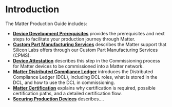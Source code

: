 # Introduction

The Matter Production Guide includes:

- [**Device Development Prerequisites**](/matter/<docspace-docleaf-version>/matter-device-dev-prereqs) provides the prerequisites and next steps to facilitate your production journey through Matter.
- [**Custom Part Manufacturing Services**](/matter/<docspace-docleaf-version>/matter-using-cpms) describes the Matter support that Silicon Labs offers through our Custom Part Manufacturing Services (CPMS).
- [**Device Attestation**](/matter/<docspace-docleaf-version>/matter-device-attestation) describes this step in the Commissioning process for Matter devices to be commissioned into a Matter network.
- [**Matter Distributed Compliance Ledger**](/matter/<docspace-docleaf-version>/matter-dcl) introduces the Distributed Compliance Ledger (DCL), including DCL roles, what is stored in the DCL, and how to use the DCL in commissioning.
- [**Matter Certification**](/matter/<docspace-docleaf-version>/matter-certification) explains why certification is required, possible certification paths, and a detailed certification flow.
- [**Securing Production Devices**](/matter/<docspace-docleaf-version>/matter-securing-prod-devices) describes....
